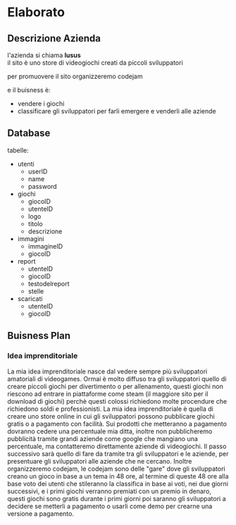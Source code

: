 
# Elaborato

## Descrizione Azienda

l'azienda si chiama **lusus**  
il sito è uno store di videogiochi creati da piccoli sviluppatori

per promuovere il sito organizzeremo codejam

e il buisness è:
- vendere i giochi
- classificare gli sviluppatori per farli emergere e venderli alle aziende




## Database

tabelle:
- utenti
  - userID
  - name
  - password
- giochi
  - giocoID
  - utenteID
  - logo
  - titolo
  - descrizione
- immagini
  - immagineID
  - giocoID
- report
  - utenteID
  - giocoID
  - testodelreport
  - stelle
- scaricati
  - utenteID
  - giocoID


## Buisness Plan

### Idea imprenditoriale

La mia idea imprenditoriale nasce dal vedere sempre più sviluppatori amatoriali di videogames. 
Ormai è molto diffuso tra gli sviluppatori quello di creare piccoli giochi per divertimento o per allenamento, questi giochi non riescono ad entrare in piattaforme come steam (il maggiore sito per il download di giochi) perchè questi colossi richiedono molte procendure che richiedono soldi e professionisti.
La mia idea imprenditoriale è quella di creare uno store online in cui gli sviluppatori possono pubblicare giochi gratis o a pagamento con facilità.
Sui prodotti che metteranno a pagamento dovranno cedere una percentuale mia ditta, inoltre non pubblicheremo pubblicità tramite grandi aziende come google che mangiano una percentuale, ma contatteremo direttamente aziende di videogiochi.
Il passo successivo sarà quello di fare da tramite tra gli sviluppatori e le aziende, per presentuare gli sviluppatori alle aziende che ne cercano.
Inoltre organizzeremo codejam, le codejam sono delle "gare" dove gli sviluppatori creano un gioco in base a un tema  in 48 ore, al termine di queste 48 ore alla base voto dei utenti che stileranno la classifica in base ai voti, nei due giorni successivi, e i primi giochi verranno premiati con un premio in denaro, questi giochi sono gratis durante i primi giorni poi saranno gli sviluppatori a decidere se metterli a pagamento o usarli come demo per crearne una versione a pagamento.







